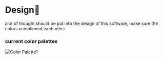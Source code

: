 # Design🎨
alot of thought should be put into the design of this software, make sure the colors compliment each other
### current color palettes
![Color Palette1](colorPallette.png)
